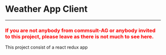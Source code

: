 <h1>Weather App Client</h1>
<hr />
<h3 style="color: red">If you are not anybody from commsult-AG or anybody invited to this project, please leave as there is not much to see here.</h3>
<p>This project consist of a react redux app</p>
